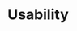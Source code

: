 ---
# This topic lives at
# https://digital.gov/topics/usability

slug: "usability"

# Topic Title
title: "Usability"

# description — keep it short and clear
summary: ""


# Weight
weight: 2

# For more information on managing topics,
# see https://github.com/GSA/digitalgov.gov/wiki
---